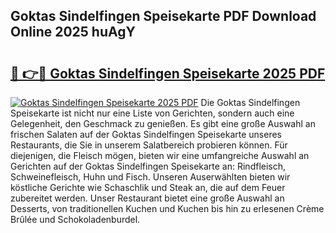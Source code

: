 ## Goktas Sindelfingen Speisekarte PDF Download Online 2025 huAgY

# <h2><a href="http://gc7pmsv.nevu.top/?p=Goktas+Sindelfingen+Speisekarte">🔗 👉🔴 Goktas Sindelfingen Speisekarte 2025 PDF</a></h2>

[![Goktas Sindelfingen Speisekarte 2025 PDF](https://i.imgur.com/dBaPXMq.png)](http://gc7pmsv.nevu.top/?p=Goktas+Sindelfingen+Speisekarte)
Die Goktas Sindelfingen Speisekarte ist nicht nur eine Liste von Gerichten, sondern auch eine Gelegenheit, den Geschmack zu genießen. Es gibt eine große Auswahl an frischen Salaten auf der Goktas Sindelfingen Speisekarte unseres Restaurants, die Sie in unserem Salatbereich probieren können. Für diejenigen, die Fleisch mögen, bieten wir eine umfangreiche Auswahl an Gerichten auf der Goktas Sindelfingen Speisekarte an: Rindfleisch, Schweinefleisch, Huhn und Fisch. Unseren Auserwählten bieten wir köstliche Gerichte wie Schaschlik und Steak an, die auf dem Feuer zubereitet werden. Unser Restaurant bietet eine große Auswahl an Desserts, von traditionellen Kuchen und Kuchen bis hin zu erlesenen Crème Brûlée und Schokoladenburdel.
